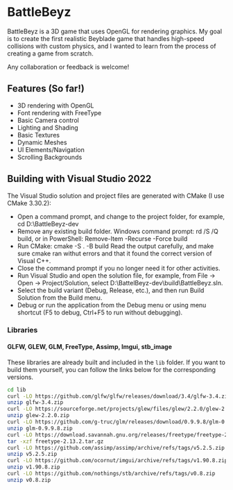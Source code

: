 # BattleBeyz

BattleBeyz is a 3D game that uses OpenGL for rendering graphics. My goal is to create the first realistic Beyblade game that handles high-speed collisions with custom physics, and I wanted to learn from the process of creating a game from scratch.

Any collaboration or feedback is welcome!

## Features (So far!)

- 3D rendering with OpenGL
- Font rendering with FreeType
- Basic Camera control
- Lighting and Shading
- Basic Textures
- Dynamic Meshes
- UI Elements/Navigation
- Scrolling Backgrounds

## Building with Visual Studio 2022
The Visual Studio solution and project files are generated with CMake (I use CMake 3.30.2):

- Open a command prompt, and change to the project folder, for example, cd D:\BattleBeyz-dev
- Remove any existing build folder.  Windows command prompt: rd /S /Q build, or in PowerShell: Remove-Item -Recurse -Force build
- Run CMake:  cmake -S . -B build
  Read the output carefully, and make sure cmake ran withut errors and that it found the correct version of Visual C++.
- Close the command prompt if you no longer need it for other activities.
- Run Visual Studio and open the solution file, for example, from File -> Open -> Project/Solution, select D:\BattelBeyz-dev\build\BattleBeyz.sln.
- Select the build variant (Debug, Release, etc.), and then run Build Solution from the Build menu.
- Debug or run the application from the Debug menu or using menu shortcut (F5 to debug, Ctrl+F5 to run without debugging).

### Libraries

#### GLFW, GLEW, GLM, FreeType, Assimp, Imgui, stb_image
These libraries are already built and included in the `lib` folder. If you want to build them yourself, you can follow
the links below for the corresponding versions.
```sh
cd lib
curl -LO https://github.com/glfw/glfw/releases/download/3.4/glfw-3.4.zip
unzip glfw-3.4.zip
curl -LO https://sourceforge.net/projects/glew/files/glew/2.2.0/glew-2.2.0.zip
unzip glew-2.2.0.zip
curl -LO https://github.com/g-truc/glm/releases/download/0.9.9.8/glm-0.9.9.8.zip
unzip glm-0.9.9.8.zip
curl -LO https://download.savannah.gnu.org/releases/freetype/freetype-2.13.2.tar.gz
tar -xzf freetype-2.13.2.tar.gz
curl -LO https://github.com/assimp/assimp/archive/refs/tags/v5.2.5.zip
unzip v5.2.5.zip
curl -LO https://github.com/ocornut/imgui/archive/refs/tags/v1.90.8.zip
unzip v1.90.8.zip
curl -LO https://github.com/nothings/stb/archive/refs/tags/v0.8.zip
unzip v0.8.zip
```
